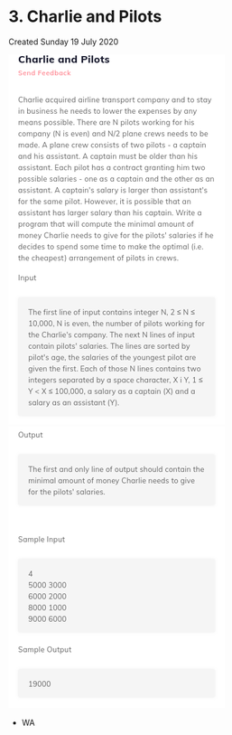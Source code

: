 # 3. Charlie and Pilots

Created Sunday 19 July 2020

![](/assets/3._Charlie_and_Pilots_-_80-image-1.png)
![](/assets/3._Charlie_and_Pilots_-_80-image-2.png)

- WA
